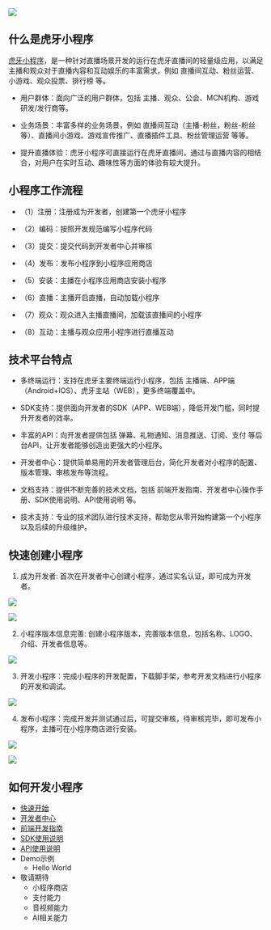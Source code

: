 ![](https://v-cms-img.huya.com/huya/hy-ext/logo.png)

## 什么是虎牙小程序

   [虎牙小程序](https://dev.huya.com)，是一种针对直播场景开发的运行在虎牙直播间的轻量级应用，以满足主播和观众对于直播内容和互动娱乐的丰富需求，例如 直播间互动、粉丝运营、小游戏、观众投票、排行榜 等。

* 用户群体：面向广泛的用户群体，包括 主播、观众、公会、MCN机构、游戏研发/发行商等。
    
* 业务场景：丰富多样的业务场景，例如 直播间互动（主播-粉丝，粉丝-粉丝 等）、直播间小游戏、游戏宣传推广、直播插件工具、粉丝管理运营 等等。
    
* 提升直播体验：虎牙小程序可直接运行在虎牙直播间，通过与直播内容的相结合，对用户在实时互动、趣味性等方面的体验有较大提升。

## 小程序工作流程

* （1）注册：注册成为开发者，创建第一个虎牙小程序

* （2）编码：按照开发规范编写小程序代码

* （3）提交：提交代码到开发者中心并审核

* （4）发布：发布小程序到小程序应用商店

* （5）安装：主播在小程序应用商店安装小程序

* （6）直播：主播开启直播，自动加载小程序

* （7）观众：观众进入主播直播间，加载该直播间的小程序

* （8）互动：主播与观众应用小程序进行直播互动

## 技术平台特点
   
* 多终端运行：支持在虎牙主要终端运行小程序，包括 主播端、APP端（Android+IOS）、虎牙主站（WEB），更多终端覆盖中。
    
* SDK支持：提供面向开发者的SDK（APP、WEB端），降低开发门槛，同时提升开发者的效率。
    
* 丰富的API：向开发者提供包括 弹幕、礼物通知、消息推送、订阅、支付 等后台API，让开发者能够创造出更强大的小程序。
    
* 开发者中心：提供简单易用的开发者管理后台，简化开发者对小程序的配置、版本管理、审核发布等流程。
    
* 文档支持：提供不断完善的技术文档，包括 前端开发指南、开发者中心操作手册、SDK使用说明、API使用说明 等。
    
* 技术支持：专业的技术团队进行技术支持，帮助您从零开始构建第一个小程序以及后续的升级维护。

## 快速创建小程序

1. 成为开发者: 首次在开发者中心创建小程序，通过实名认证，即可成为开发者。

![](https://v-cms-img.huya.com/huya/hy-ext/new1.png)

![](https://v-cms-img.huya.com/huya/hy-ext/new2.png)

2. 小程序版本信息完善: 创建小程序版本，完善版本信息，包括名称、LOGO、介绍、开发者信息等。

![](https://v-cms-img.huya.com/huya/hy-ext/new3.png)

3. 开发小程序：完成小程序的开发配置，下载脚手架，参考开发文档进行小程序的开发和调试。

![](https://v-cms-img.huya.com/huya/hy-ext/new4.png)

4. 发布小程序：完成开发并测试通过后，可提交审核，待审核完毕，即可发布小程序，主播可在小程序商店进行安装。

![](https://v-cms-img.huya.com/huya/hy-ext/new7.png)

![](https://v-cms-img.huya.com/huya/hy-ext/new6.png)

## 如何开发小程序

* [快速开始](https://github.com/huya-ext/miniapp/wiki)
* [开发者中心](https://github.com/huya-ext/miniapp/wiki/ems)
* [前端开发指南](https://github.com/huya-ext/miniapp/wiki/%E5%89%8D%E7%AB%AF%E5%BC%80%E5%8F%91%E6%8C%87%E5%8D%97)
* [SDK使用说明](https://github.com/huya-ext/miniapp/wiki/SDK%E6%96%87%E6%A1%A3)
* [API使用说明](https://github.com/huya-ext/miniapp/wiki/%E5%B0%8F%E7%A8%8B%E5%BA%8F%E5%90%8E%E5%8F%B0API)
* Demo示例
    * Hello World
* 敬请期待
    * 小程序商店
    * 支付能力
    * 音视频能力
    * AI相关能力
